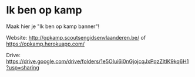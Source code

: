 # Ik ben op kamp
Maak hier je "Ik ben op kamp banner"!

Website: http://opkamp.scoutsengidsenvlaanderen.be/ of https://opkamp.herokuapp.com/

Drive: https://drive.google.com/drive/folders/1e5OIui6i0nGjojcqJxPqzZltIK9kq6H1?usp=sharing
